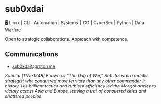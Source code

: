# sub0xdai

🖥️ Linux | CLI | Automation | Systems
🚀 GO | CyberSec | Python | Data Warfare

Open to strategic collaborations. Approach with competence.

## Communications
- sub0xdai@proton.me

_Subutai (1175-1248) Known as "The Dog of War," Subutai was a master strategist who conquered more territory than any other commander in history. 
His brilliant tactics and ruthless efficiency led the Mongol armies to victory across Asia and Europe, leaving a trail of conquered cities and shattered peoples._

